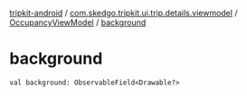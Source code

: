 [tripkit-android](../../index.md) / [com.skedgo.tripkit.ui.trip.details.viewmodel](../index.md) / [OccupancyViewModel](index.md) / [background](./background.md)

# background

`val background: ObservableField<Drawable?>`